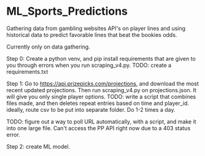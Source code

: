 # ML_Sports_Predictions
Gathering data from gambling websites API's on player lines and using historical data to predict favorable lines that beat the bookies odds.

Currently only on data gathering. 

Step 0: Create a python venv, and pip install requirements that are given to you through errors when you run scraping_v4.py. TODO: create a requirements.txt

Step 1: Go to https://api.prizepicks.com/projections, and download the most recent updated projections. Then run scraping_v4.py on projections.json. It will give you only single player options. TODO: write a script that combines files made, and then deletes repeat entries based on time and player_id. ideally, route csv to be put into separate folder. Do 1-2 times a day.

TODO: figure out a way to poll URL automatically, with a script, and make it into one large file. Can't access the PP API right now due to a 403 status error.

Step 2: create ML model.
